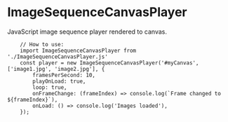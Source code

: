 # ImageSequenceCanvasPlayer
JavaScript image sequence player rendered to canvas.

```
	// How to use:
	import ImageSequenceCanvasPlayer from './ImageSequenceCanvasPlayer.js'
	const player = new ImageSequenceCanvasPlayer('#myCanvas', ['image1.jpg', 'image2.jpg'], {
		framesPerSecond: 10,
		playOnLoad: true,
		loop: true,
		onFrameChange: (frameIndex) => console.log(`Frame changed to ${frameIndex}`),
		onLoad: () => console.log('Images loaded'),
	});
```
